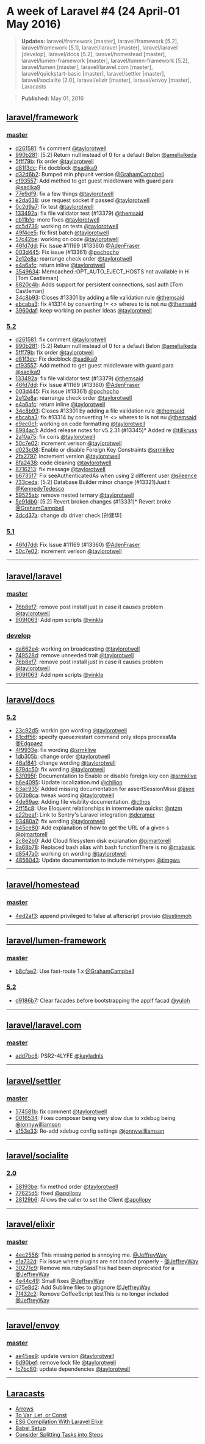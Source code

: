 # A week of Laravel #4 (24 April-01 May 2016)

> **Updates:** laravel/framework [master], laravel/framework [5.2], laravel/framework [5.1], laravel/laravel [master], laravel/laravel [develop], laravel/docs [5.2], laravel/homestead [master], laravel/lumen-framework [master], laravel/lumen-framework [5.2], laravel/lumen [master], laravel/laravel.com [master], laravel/quickstart-basic [master], laravel/settler [master], laravel/socialite [2.0], laravel/elixir [master], laravel/envoy [master], Laracasts

> **Published:** May 01, 2016

## [laravel/framework](https://github.com/laravel/framework)

### [master](https://github.com/laravel/framework/compare/master@{2016-04-24}...master@{2016-05-01})
- [d261581](https://github.com/laravel/framework/commit/d26158103348e60d1581d464186280c397333ffb): fix comment [@taylorotwell](https://github.com/taylorotwell)
- [990b281](https://github.com/laravel/framework/commit/990b2811c5f11367d5f2c9ed8a7997a2c2907f63): [5.2] Return null instead of 0 for a default Belon [@ameliaikeda](https://github.com/ameliaikeda)
- [5fff79b](https://github.com/laravel/framework/commit/5fff79b7e0cfcba13037f73968119d5f50412d26): fix order [@taylorotwell](https://github.com/taylorotwell)
- [d81f3dc](https://github.com/laravel/framework/commit/d81f3dc80b582dd000fe76501c2facdd5be06ff0): Fix docblock [@sadika9](https://github.com/sadika9)
- [d32d6b2](https://github.com/laravel/framework/commit/d32d6b288335d0b7a2cdf86f51e7b10a5f60df03): Bumped min phpunit version [@GrahamCampbell](https://github.com/GrahamCampbell)
- [cf93557](https://github.com/laravel/framework/commit/cf93557d5f8e5ac737396d064bc30cb491ee4b88): Add method to get guest middleware with guard para [@sadika9](https://github.com/sadika9)
- [77e9df9](https://github.com/laravel/framework/commit/77e9df96ded79c6276c48c06ec846efd3a833efc): fix a few things [@taylorotwell](https://github.com/taylorotwell)
- [e2da638](https://github.com/laravel/framework/commit/e2da63875bd44d9359dd69a9aeebcba648e195bf): use request socket if passed [@taylorotwell](https://github.com/taylorotwell)
- [0c2d9a7](https://github.com/laravel/framework/commit/0c2d9a72b36cb9197039fac9fe0977891c2d1fc6): fix test [@taylorotwell](https://github.com/taylorotwell)
- [133492a](https://github.com/laravel/framework/commit/133492a69cab9a38a694c53b2b95beab5fafd7ba): fix file validator test (#13379) [@themsaid](https://github.com/themsaid)
- [cb11bfe](https://github.com/laravel/framework/commit/cb11bfe8f2d1726dc4e761feb5b035ba1f164665): more fixes [@taylorotwell](https://github.com/taylorotwell)
- [dc5d738](https://github.com/laravel/framework/commit/dc5d7383f09a8f17ebd5d97177e6bbab805debd5): working on tests [@taylorotwell](https://github.com/taylorotwell)
- [49f4ce5](https://github.com/laravel/framework/commit/49f4ce54b0e687088996fe0ac0f55eb42afcca98): fix first batch [@taylorotwell](https://github.com/taylorotwell)
- [57c42be](https://github.com/laravel/framework/commit/57c42be2f8c323daad4103753f171f49bb758075): working on code [@taylorotwell](https://github.com/taylorotwell)
- [46fd7dd](https://github.com/laravel/framework/commit/46fd7dd7d794eb5fe6406198880d06a1b33d85e7): Fix Issue #11169 (#13360) [@AdenFraser](https://github.com/AdenFraser)
- [003d445](https://github.com/laravel/framework/commit/003d445b685c48e9caf17fdd7b7ea468604c374f): Fix issue (#13361) [@pochocho](https://github.com/pochocho)
- [2e12e8a](https://github.com/laravel/framework/commit/2e12e8ac272699172bbc928c3f203202dc8fa855): rearrange check order [@taylorotwell](https://github.com/taylorotwell)
- [e4a6afc](https://github.com/laravel/framework/commit/e4a6afcb22223e7188f3ceb46bdd88ededc50801): return inline [@taylorotwell](https://github.com/taylorotwell)
- [3549634](https://github.com/laravel/framework/commit/3549634aeac1dcf324de02b29221f5355d0bca8f): Memcached::OPT_AUTO_EJECT_HOSTS not available in H [Tom Castleman]
- [8820c4b](https://github.com/laravel/framework/commit/8820c4b484de941baa6f3bb651cc9d7deeaa20db): Adds support for persistent connections, sasl auth [Tom Castleman]
- [34c8b93](https://github.com/laravel/framework/commit/34c8b93732302009e9ff4aebc63af1897e660cb7): Closes #13301 by adding a file validation rule [@themsaid](https://github.com/themsaid)
- [ebcaba3](https://github.com/laravel/framework/commit/ebcaba31b95eca9e3f3d519f3ad453ce2a244004): fix #13314 by converting != <> wheres to is not nu [@themsaid](https://github.com/themsaid)
- [3960daf](https://github.com/laravel/framework/commit/3960daf4f8cacd8cb5cd3d7872a30e32a8d42a24): keep working on pusher ideas [@taylorotwell](https://github.com/taylorotwell)


### [5.2](https://github.com/laravel/framework/compare/5.2@{2016-04-24}...5.2@{2016-05-01})
- [d261581](https://github.com/laravel/framework/commit/d26158103348e60d1581d464186280c397333ffb): fix comment [@taylorotwell](https://github.com/taylorotwell)
- [990b281](https://github.com/laravel/framework/commit/990b2811c5f11367d5f2c9ed8a7997a2c2907f63): [5.2] Return null instead of 0 for a default Belon [@ameliaikeda](https://github.com/ameliaikeda)
- [5fff79b](https://github.com/laravel/framework/commit/5fff79b7e0cfcba13037f73968119d5f50412d26): fix order [@taylorotwell](https://github.com/taylorotwell)
- [d81f3dc](https://github.com/laravel/framework/commit/d81f3dc80b582dd000fe76501c2facdd5be06ff0): Fix docblock [@sadika9](https://github.com/sadika9)
- [cf93557](https://github.com/laravel/framework/commit/cf93557d5f8e5ac737396d064bc30cb491ee4b88): Add method to get guest middleware with guard para [@sadika9](https://github.com/sadika9)
- [133492a](https://github.com/laravel/framework/commit/133492a69cab9a38a694c53b2b95beab5fafd7ba): fix file validator test (#13379) [@themsaid](https://github.com/themsaid)
- [46fd7dd](https://github.com/laravel/framework/commit/46fd7dd7d794eb5fe6406198880d06a1b33d85e7): Fix Issue #11169 (#13360) [@AdenFraser](https://github.com/AdenFraser)
- [003d445](https://github.com/laravel/framework/commit/003d445b685c48e9caf17fdd7b7ea468604c374f): Fix issue (#13361) [@pochocho](https://github.com/pochocho)
- [2e12e8a](https://github.com/laravel/framework/commit/2e12e8ac272699172bbc928c3f203202dc8fa855): rearrange check order [@taylorotwell](https://github.com/taylorotwell)
- [e4a6afc](https://github.com/laravel/framework/commit/e4a6afcb22223e7188f3ceb46bdd88ededc50801): return inline [@taylorotwell](https://github.com/taylorotwell)
- [34c8b93](https://github.com/laravel/framework/commit/34c8b93732302009e9ff4aebc63af1897e660cb7): Closes #13301 by adding a file validation rule [@themsaid](https://github.com/themsaid)
- [ebcaba3](https://github.com/laravel/framework/commit/ebcaba31b95eca9e3f3d519f3ad453ce2a244004): fix #13314 by converting != <> wheres to is not nu [@themsaid](https://github.com/themsaid)
- [e9ec0c1](https://github.com/laravel/framework/commit/e9ec0c18fbe5f4125bed0f6da8c02f89e1fbb49b): working on code formatting [@taylorotwell](https://github.com/taylorotwell)
- [8984ac1](https://github.com/laravel/framework/commit/8984ac1e690ecca34d2999943538f935a62ff55b): Added release notes for v5.2.31 (#13345)* Added re [@tillkruss](https://github.com/tillkruss)
- [2a10a75](https://github.com/laravel/framework/commit/2a10a752bd4bf782af3ff54c7a3fcad92b7a167d): fix cons [@taylorotwell](https://github.com/taylorotwell)
- [50c7e02](https://github.com/laravel/framework/commit/50c7e026db1da8a265482fef4417c92f46cc5b78): increment verison [@taylorotwell](https://github.com/taylorotwell)
- [d023c08](https://github.com/laravel/framework/commit/d023c0833dcbd110cdd0849df27802a0f68afef8): Enable or disable Foreign Key Constraints [@srmklive](https://github.com/srmklive)
- [2fa2797](https://github.com/laravel/framework/commit/2fa2797604bf54b06faf7bb139a9fc0d66826fea): increment version [@taylorotwell](https://github.com/taylorotwell)
- [8fa2438](https://github.com/laravel/framework/commit/8fa2438d0ba4595fd37c3037f14d8fefaa396fa1): code cleaning [@taylorotwell](https://github.com/taylorotwell)
- [8716213](https://github.com/laravel/framework/commit/87162136d9c8841b2e9e91c08fda8ed202e8e4ca): fix message [@taylorotwell](https://github.com/taylorotwell)
- [b6735f7](https://github.com/laravel/framework/commit/b6735f7f064f792cb1d099f18e520a2928f6e9cc): Fix seeAuthenticatedAs when using 2 different user [@sileence](https://github.com/sileence)
- [733ceda](https://github.com/laravel/framework/commit/733ceda42dd0f319596e2bb51524c0f1bb7207b4): [5.2] Database Builder minor change (#13321)Just t [@KennedyTedesco](https://github.com/KennedyTedesco)
- [59525ab](https://github.com/laravel/framework/commit/59525ab14b5c3083db494c65459360ba3338ac6f): remove nested ternary [@taylorotwell](https://github.com/taylorotwell)
- [5e91db0](https://github.com/laravel/framework/commit/5e91db048c380cdb12e080c88858a90ef9643c7b): [5.2] Revert broken changes (#13331)* Revert broke [@GrahamCampbell](https://github.com/GrahamCampbell)
- [3dcd37a](https://github.com/laravel/framework/commit/3dcd37a463060a3b24fcd44974b544e14e6e0eeb): change db driver check [孙建华]


### [5.1](https://github.com/laravel/framework/compare/5.1@{2016-04-24}...5.1@{2016-05-01})
- [46fd7dd](https://github.com/laravel/framework/commit/46fd7dd7d794eb5fe6406198880d06a1b33d85e7): Fix Issue #11169 (#13360) [@AdenFraser](https://github.com/AdenFraser)
- [50c7e02](https://github.com/laravel/framework/commit/50c7e026db1da8a265482fef4417c92f46cc5b78): increment verison [@taylorotwell](https://github.com/taylorotwell)


___

## [laravel/laravel](https://github.com/laravel/laravel)

### [master](https://github.com/laravel/laravel/compare/master@{2016-04-24}...master@{2016-05-01})
- [76b8ef7](https://github.com/laravel/laravel/commit/76b8ef720400b0c0bf4cdab39c354e8addef7dd9): remove post install just in case it causes problem [@taylorotwell](https://github.com/taylorotwell)
- [909f063](https://github.com/laravel/laravel/commit/909f063c28e9c1a9811d8785626da93b04524be5): Add npm scripts [@vinkla](https://github.com/vinkla)


### [develop](https://github.com/laravel/laravel/compare/develop@{2016-04-24}...develop@{2016-05-01})
- [da662e4](https://github.com/laravel/laravel/commit/da662e40ec5b464b64188dbe650b668f08be0b72): working on broadcasting [@taylorotwell](https://github.com/taylorotwell)
- [749528d](https://github.com/laravel/laravel/commit/749528db0c85c69349f8e8af564378cf9457a1d8): remove unneeded trait [@taylorotwell](https://github.com/taylorotwell)
- [76b8ef7](https://github.com/laravel/laravel/commit/76b8ef720400b0c0bf4cdab39c354e8addef7dd9): remove post install just in case it causes problem [@taylorotwell](https://github.com/taylorotwell)
- [909f063](https://github.com/laravel/laravel/commit/909f063c28e9c1a9811d8785626da93b04524be5): Add npm scripts [@vinkla](https://github.com/vinkla)


___

## [laravel/docs](https://github.com/laravel/docs)

### [5.2](https://github.com/laravel/docs/compare/5.2@{2016-04-24}...5.2@{2016-05-01})
- [23c92d5](https://github.com/laravel/docs/commit/23c92d5970646770994ab365285e83d3e6df2d4f): workin gon wording [@taylorotwell](https://github.com/taylorotwell)
- [81cdf56](https://github.com/laravel/docs/commit/81cdf56efb40f86efbb7410d5d4203f932adf27c): specify queue:restart command only stops processMa [@Edgpaez](https://github.com/Edgpaez)
- [4f9933e](https://github.com/laravel/docs/commit/4f9933efb50ad24de78af643d194d78469d48805): fix wording [@srmklive](https://github.com/srmklive)
- [1db305b](https://github.com/laravel/docs/commit/1db305b7ac0753405c72a2cc6f643705b2d9f0a5): change order [@taylorotwell](https://github.com/taylorotwell)
- [46af841](https://github.com/laravel/docs/commit/46af8418165e6d07599a5b11786e0dcca24ddce9): change wording [@taylorotwell](https://github.com/taylorotwell)
- [879dc50](https://github.com/laravel/docs/commit/879dc509459857f01e9c4fa871fdcc71152981b3): fix wording [@taylorotwell](https://github.com/taylorotwell)
- [53f095f](https://github.com/laravel/docs/commit/53f095fae33f187c9437bdada4a22d7437631d86): Documentation to Enable or disable foreign key con [@srmklive](https://github.com/srmklive)
- [b6e4095](https://github.com/laravel/docs/commit/b6e40951cc9e5847a7365174a9db20de8c736857): Update localization.md [@chilion](https://github.com/chilion)
- [63ac935](https://github.com/laravel/docs/commit/63ac9355294e5a083ea78d8abe7c3cfdcf647fe4): Added missing documentation for assertSessionMissi [@jjsee](https://github.com/jjsee)
- [063b8ca](https://github.com/laravel/docs/commit/063b8cabcdfdace4660928bf0e4ee91011b4103d): tweak wording [@taylorotwell](https://github.com/taylorotwell)
- [4de69ae](https://github.com/laravel/docs/commit/4de69ae82fd44abd52b1109d34902c760a5fce51): Adding file visiblity documentation. [@cthos](https://github.com/cthos)
- [2ff15c8](https://github.com/laravel/docs/commit/2ff15c8789ec00a7b256a1416dbb9d78a4edff33): Use Eloquent relationships in intermediate quickst [@ntzm](https://github.com/ntzm)
- [e22beaf](https://github.com/laravel/docs/commit/e22beaf426b2732f8dbdd0861a1cea4b55d014b3): Link to Sentry's Laravel integration [@dcramer](https://github.com/dcramer)
- [93480a7](https://github.com/laravel/docs/commit/93480a72804a1b030f68cb6342aed39e2f324771): fix wording [@taylorotwell](https://github.com/taylorotwell)
- [b45ce80](https://github.com/laravel/docs/commit/b45ce8098899d8b76fc546fd07d63d6435b9fd80): Add explanation of how to get the URL of a given s [@pjmartorell](https://github.com/pjmartorell)
- [2c8e2b0](https://github.com/laravel/docs/commit/2c8e2b0934442233c8210b2d9175bc2a77c0aa3d): Add Cloud filesystem disk explanation [@pjmartorell](https://github.com/pjmartorell)
- [9a68b78](https://github.com/laravel/docs/commit/9a68b78ec4babbc70b04539ad6d490f4d0697cd2): Replaced bash alias with bash functionThere is no  [@mabasic](https://github.com/mabasic)
- [d8547a0](https://github.com/laravel/docs/commit/d8547a0cc48e25fd3daf48b871ffe82c3d09a976): working on wording [@taylorotwell](https://github.com/taylorotwell)
- [4856043](https://github.com/laravel/docs/commit/4856043d21ddbce4a15dc287357f3c4142e6d84c): Update documentation to include mimetypes [@timgws](https://github.com/timgws)


___

## [laravel/homestead](https://github.com/laravel/homestead)

### [master](https://github.com/laravel/homestead/compare/master@{2016-04-24}...master@{2016-05-01})
- [4ed2af3](https://github.com/laravel/homestead/commit/4ed2af355b11d310b60878b26a49bb3ec785e115): append privileged to false at afterscript provisio [@justinmoh](https://github.com/justinmoh)


___

## [laravel/lumen-framework](https://github.com/laravel/lumen-framework)

### [master](https://github.com/laravel/lumen-framework/compare/master@{2016-04-24}...master@{2016-05-01})
- [b8cfae2](https://github.com/laravel/lumen-framework/commit/b8cfae2187d2722fb38f5c7694e2aa46ed338622): Use fast-route 1.x [@GrahamCampbell](https://github.com/GrahamCampbell)


### [5.2](https://github.com/laravel/lumen-framework/compare/5.2@{2016-04-24}...5.2@{2016-05-01})
- [d9186b7](https://github.com/laravel/lumen-framework/commit/d9186b720cbae0d2e12656168161437d789bc034): Clear facades before bootstrapping the appIf facad [@yuloh](https://github.com/yuloh)


___

## [laravel/laravel.com](https://github.com/laravel/laravel.com)

### [master](https://github.com/laravel/laravel.com/compare/master@{2016-04-24}...master@{2016-05-01})
- [add7bc8](https://github.com/laravel/laravel.com/commit/add7bc8fa6e42e3b563b8f5558328935cc439e49): PSR2-4LYFE [@kayladnls](https://github.com/kayladnls)


___

## [laravel/settler](https://github.com/laravel/settler)

### [master](https://github.com/laravel/settler/compare/master@{2016-04-24}...master@{2016-05-01})
- [574581b](https://github.com/laravel/settler/commit/574581b2a69e60694ec9bd18515466dae6374bff): fix comment [@taylorotwell](https://github.com/taylorotwell)
- [0016534](https://github.com/laravel/settler/commit/001653413046660f96451d4a73f59a313eaea49f): Fixes composer being very slow due to xdebug being [@jonnywilliamson](https://github.com/jonnywilliamson)
- [e153e33](https://github.com/laravel/settler/commit/e153e338936db471b5e06d943ab5028e909e730b): Re-add xdebug config settings [@jonnywilliamson](https://github.com/jonnywilliamson)


___

## [laravel/socialite](https://github.com/laravel/socialite)

### [2.0](https://github.com/laravel/socialite/compare/2.0@{2016-04-24}...2.0@{2016-05-01})
- [38193be](https://github.com/laravel/socialite/commit/38193be348affd74cd259b3d52059290fafc9990): fix method order [@taylorotwell](https://github.com/taylorotwell)
- [77625d5](https://github.com/laravel/socialite/commit/77625d5800ef7fe78fea3be8e5f79a9cf371da5b): fixed [@apollopy](https://github.com/apollopy)
- [28129b6](https://github.com/laravel/socialite/commit/28129b624354da36116b972e89877339cfa4104d): Allows the caller to set the Client [@apollopy](https://github.com/apollopy)


___

## [laravel/elixir](https://github.com/laravel/elixir)

### [master](https://github.com/laravel/elixir/compare/master@{2016-04-24}...master@{2016-05-01})
- [4ec2556](https://github.com/laravel/elixir/commit/4ec2556bddbfbd80d585f058de4fa6bbeaa4f9e9): This missing period is annoying me. [@JeffreyWay](https://github.com/JeffreyWay)
- [e1a732d](https://github.com/laravel/elixir/commit/e1a732d1fae353ab3741300d98acc9d3d8a0c54e): Fix issue where plugins are not loaded properly -  [@JeffreyWay](https://github.com/JeffreyWay)
- [30271c9](https://github.com/laravel/elixir/commit/30271c9d04be1450ca4a5994e6eeee12c2ecca98): Remove mix.rubySassThis had been deprecated for a  [@JeffreyWay](https://github.com/JeffreyWay)
- [4e44c49](https://github.com/laravel/elixir/commit/4e44c496756d9196b03a45a3773225702e6e93e3): Small fixes [@JeffreyWay](https://github.com/JeffreyWay)
- [d75e8d2](https://github.com/laravel/elixir/commit/d75e8d2661d6a8bc12c10a9c4976b4dd4047b95a): Add Sublime files to gitignore [@JeffreyWay](https://github.com/JeffreyWay)
- [7f432c2](https://github.com/laravel/elixir/commit/7f432c2acbafaab6ca2b98d04c9c681c085b1eb9): Remove CoffeeScript testThis is no longer included [@JeffreyWay](https://github.com/JeffreyWay)


___

## [laravel/envoy](https://github.com/laravel/envoy)

### [master](https://github.com/laravel/envoy/compare/master@{2016-04-24}...master@{2016-05-01})
- [ae45ee9](https://github.com/laravel/envoy/commit/ae45ee992fb303416a275f998852009ad6777742): update version [@taylorotwell](https://github.com/taylorotwell)
- [6d90bef](https://github.com/laravel/envoy/commit/6d90bef218abcc4ef8b1a3d46e2b69034920e8de): remove lock file [@taylorotwell](https://github.com/taylorotwell)
- [fc7bc80](https://github.com/laravel/envoy/commit/fc7bc808c9acf8dd6d476abe3501b88c849f74fd): update dependencies [@taylorotwell](https://github.com/taylorotwell)


___

## [Laracasts](https://laracasts.com)
- [Arrows](https://laracasts.com/series/es6-cliffsnotes/episodes/4)
- [To Var, Let, or Const](https://laracasts.com/series/es6-cliffsnotes/episodes/3)
- [ES6 Compilation With Laravel Elixir](https://laracasts.com/series/es6-cliffsnotes/episodes/2)
- [Babel Setup](https://laracasts.com/series/es6-cliffsnotes/episodes/1)
- [Consider Splitting Tasks into Steps](https://laracasts.com/series/whip-monstrous-code-into-shape/episodes/8)
